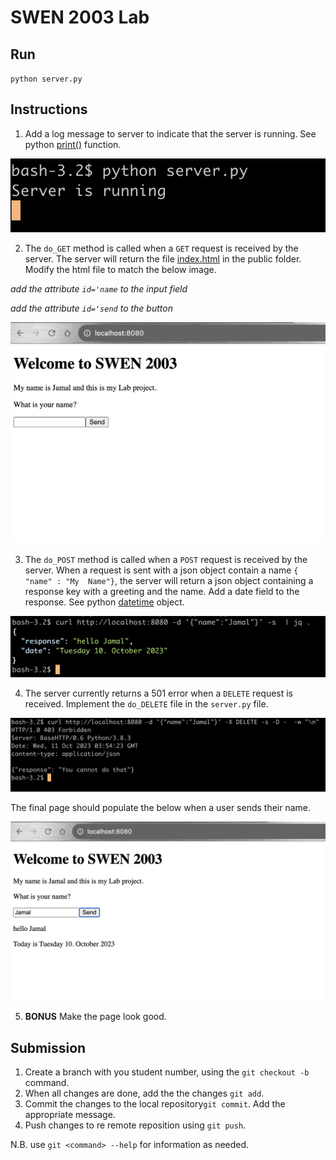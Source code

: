 # SWEN 2003 Lab

## Run
`python server.py`

## Instructions
1. Add a log  message to server to indicate that the server is running. See python [print()](https://docs.python.org/3/library/functions.html#print) function.

![Server running Log](assets/server_log.png)

2. The `do_GET` method is called when a `GET` request is received by the server. The server will return the file [index.html](public/index.html) in  the public folder. Modify the html file to match the below image.

_add the attribute `id='name` to the input field_

_add the attribute `id='send` to the button_

![Alt text](assets/html.png)

3. The `do_POST` method is called when a `POST` request is received by the server. When a request is  sent with a json object contain a  name `{ "name" : "My  Name"}`, the server will return a json object containing a response key with a greeting and the name. Add a date field to the response. See python  [datetime](https://docs.python.org/3/library/datetime.html#:~:text=More%20examples%20of%20working%20with%20date%3A) object.

![Alt text](assets/response_with_date.png)

4. The server currently returns a 501 error when a `DELETE` request is received. Implement the `do_DELETE` file in the `server.py` file.

![Alt text](assets/delete.png)

The final page should populate the below when a user sends their name.

![Alt text](assets/final.png)


5. __BONUS__ Make the page look good.  
## Submission
1. Create a branch with you student number, using the `git checkout -b ` command.
2. When all changes are done, add the the changes `git add`.
3. Commit the changes to the local repository`git commit`. Add the appropriate message.
4. Push changes to re remote reposition using `git push`.

N.B. use `git <command> --help` for information as needed.